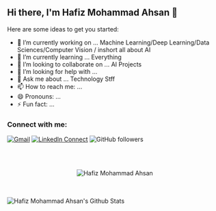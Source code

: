 ## Hi there, I'm Hafiz Mohammad Ahsan 👋


Here are some ideas to get you started:

- 🔭 I’m currently working on ... Machine Learning/Deep Learning/Data Sciences/Computer Vision / inshort all about AI
- 🌱 I’m currently learning ... Everything
- 👯 I’m looking to collaborate on ... AI Projects
- 🤔 I’m looking for help with ...
- 💬 Ask me about ... Technology Stff
- 📫 How to reach me: ...
- 😄 Pronouns: ...
- ⚡ Fun fact: ...

### Connect with me:

[![Gmail](https://img.shields.io/badge/%20-Send%20Mail-black?color=14171A&labelColor=ef5350&logo=gmail&logoColor=ffffff)](mailto:hafizbahadur786@gmail.com?subject=From%20GitHub&body=Hi,%20there.%20Found%20you%20from%20GitHub.)
[![LinkedIn Connect](https://img.shields.io/badge/%20-Connect-black?color=14171A&labelColor=212121&logo=linkedin&logoColor=ffffff)](https://www.linkedin.com/in/hafiz-mohammad-ahsan-4248181a0/)
![GitHub followers](https://img.shields.io/github/followers/hafizmahsan?label=follow&style=social)

<br />
<br />
<p align="center"> <img src="https://komarev.com/ghpvc/?username=hafizmahsan" alt="Hafiz Mohammad Ahsan" /> </p>

<br />
<br />


<img align="left" alt="Hafiz Mohammad Ahsan's Github Stats" src="https://github-readme-stats.vercel.app/api?username=hafizmahsan&show_icons=true&hide_border=true" />
